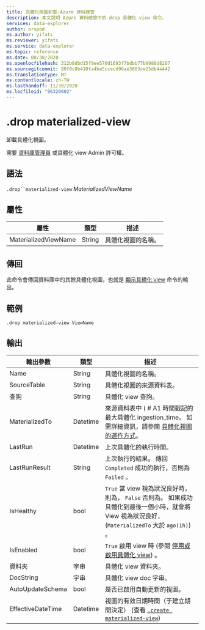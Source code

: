 ```yaml
---
title: 具體化視圖卸載-Azure 資料總管
description: 本文說明 Azure 資料總管中的 drop 具體化 view 命令。
services: data-explorer
author: orspod
ms.author: yifats
ms.reviewer: yifats
ms.service: data-explorer
ms.topic: reference
ms.date: 08/30/2020
ms.openlocfilehash: 312b8dbd15f9ee570d1693f7bdbb77b9988d8207
ms.sourcegitcommit: 80f0c8b410fa4ba5ccecd96ae3803ce25db4a442
ms.translationtype: MT
ms.contentlocale: zh-TW
ms.lasthandoff: 11/30/2020
ms.locfileid: "96320602"
---
```

# <a name="drop-materialized-view"></a>.drop materialized-view 

卸載具體化視圖。

需要 [資料庫管理員](../access-control/role-based-authorization.md) 或具體化 view Admin 許可權。

## <a name="syntax"></a>語法

`.drop``materialized-view` *MaterializedViewName*

## <a name="properties"></a>屬性

| 屬性 | 類型| 描述 |
|----------------|-------|-----|
| MaterializedViewName| String| 具體化視圖的名稱。|

## <a name="returns"></a>傳回

此命令會傳回資料庫中的其餘具體化視圖，也就是 [顯示具體化 view](materialized-view-show-commands.md#show-materialized-view) 命令的輸出。

## <a name="example"></a>範例

```kusto
.drop materialized-view ViewName
```

## <a name="output"></a>輸出

|輸出參數 |類型 |描述
|---|---|---|
|Name  |String |具體化視圖的名稱。
|SourceTable|String|具體化視圖的來源資料表。
|查詢|String|具體化 view 查詢。
|MaterializedTo|Datetime|來源資料表中 ( # A1 時間戳記的最大具體化 ingestion_time。 如需詳細資訊，請參閱 [具體化視圖的運作方式](materialized-view-overview.md#how-materialized-views-work)。
|LastRun|Datetime |上次具體化的執行時間。
|LastRunResult|String|上次執行的結果。 傳回 `Completed` 成功的執行，否則為 `Failed` 。
|IsHealthy|bool|`True` 當 view 視為狀況良好時，則為， `False` 否則為。 如果成功具體化到最後一個小時，就會將 View 視為狀況良好， (`MaterializedTo` 大於 `ago(1h)`) 。
|IsEnabled|bool|`True` 啟用 view 時 (參閱 [停用或啟用具體化 view](materialized-view-enable-disable.md)) 。
|資料夾|字串|具體化 view 資料夾。
|DocString|字串|具體化 view doc 字串。
|AutoUpdateSchema|bool|是否已啟用自動更新的視圖。
|EffectiveDateTime|Datetime|視圖的有效日期時間（于建立期間決定） (查看 [`.create materialized-view`](materialized-view-create.md#create-materialized-view)) 
